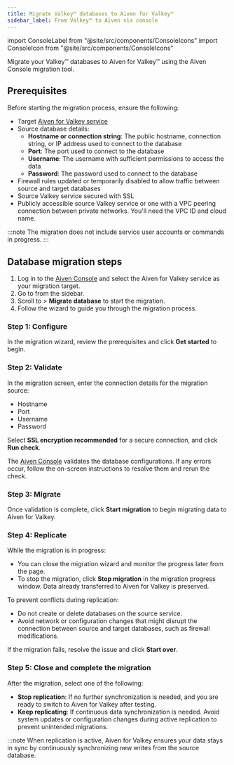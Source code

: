 ```yaml
---
title: Migrate Valkey™ databases to Aiven for Valkey™
sidebar_label: From Valkey™ to Aiven via console
---
```

import ConsoleLabel from "@site/src/components/ConsoleIcons"
import ConsoleIcon from "@site/src/components/ConsoleIcons"

Migrate your Valkey™ databases to Aiven for Valkey™ using the Aiven Console migration tool.

## Prerequisites

Before starting the migration process, ensure the following:

- Target [Aiven for Valkey service](/docs/products/valkey/get-started)
- Source database details:
  - **Hostname or connection string**: The public hostname, connection string, or
    IP address used to connect to the database
  - **Port**: The port used to connect to the database
  - **Username**: The username with sufficient permissions to access the data
  - **Password**: The password used to connect to the database
- Firewall rules updated or temporarily disabled to allow traffic between source and
  target databases
- Source Valkey service secured with SSL
- Publicly accessible source Valkey service or one with a VPC peering
  connection between private networks. You'll need the VPC ID and cloud name.

:::note
The migration does not include service user accounts or commands in progress.
:::

## Database migration steps

1. Log in to the [Aiven Console](https://console.aiven.io/) and select the
   Aiven for Valkey service as your migration target.
1. Go to <ConsoleLabel name="service settings"/> from the sidebar.
1. Scroll to <ConsoleLabel name="actions"/> > **Migrate database** to start the
   migration.
1. Follow the wizard to guide you through the migration process.

### Step 1: Configure

In the migration wizard, review the prerequisites and click **Get started** to begin.

### Step 2: Validate

In the migration screen, enter the connection details for the migration source:

- Hostname
- Port
- Username
- Password

Select **SSL encryption recommended** for a secure connection, and click **Run check**.

The [Aiven Console](https://console.aiven.io/) validates the database configurations. If
any errors occur, follow the on-screen instructions to resolve them and rerun the check.

### Step 3: Migrate

Once validation is complete, click **Start migration** to begin migrating data to
Aiven for Valkey.

### Step 4: Replicate

While the migration is in progress:

- You can close the migration wizard and monitor the progress later from the
  <ConsoleIcon name="overview"/> page.
- To stop the migration, click **Stop migration** in the migration progress window.
  Data already transferred to Aiven for Valkey is preserved.

To prevent conflicts during replication:

- Do not create or delete databases on the source service.
- Avoid network or configuration changes that might disrupt the connection between source
  and target databases, such as firewall modifications.

If the migration fails, resolve the issue and click **Start over**.

### Step 5: Close and complete the migration

After the migration, select one of the following:

- **Stop replication**: If no further synchronization is needed, and you are ready
  to switch to Aiven for Valkey after testing.
- **Keep replicating**: If continuous data synchronization is needed. Avoid system
  updates or configuration changes during active replication to  prevent unintended
  migrations.

:::note
When replication is active, Aiven for Valkey ensures your data stays in sync by
continuously synchronizing new writes from the source database.
